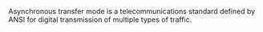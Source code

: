 Asynchronous transfer mode is a telecommunications standard defined by ANSI for digital transmission of multiple types of traffic.